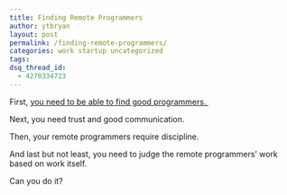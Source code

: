 ```yaml
---
title: Finding Remote Programmers
author: ytbryan
layout: post
permalink: /finding-remote-programmers/
categories: work startup uncategorized
tags:
dsq_thread_id:
  - 4270334723
---
```

First, [you need to be able to find good programmers. ][1]

Next, you need trust and good communication.

Then, your remote programmers require discipline.

And last but not least, you need to judge the remote programmers&#8217; work based on work itself.

Can you do it?

 [1]: http://ytbryan.com/finding-programmer/
